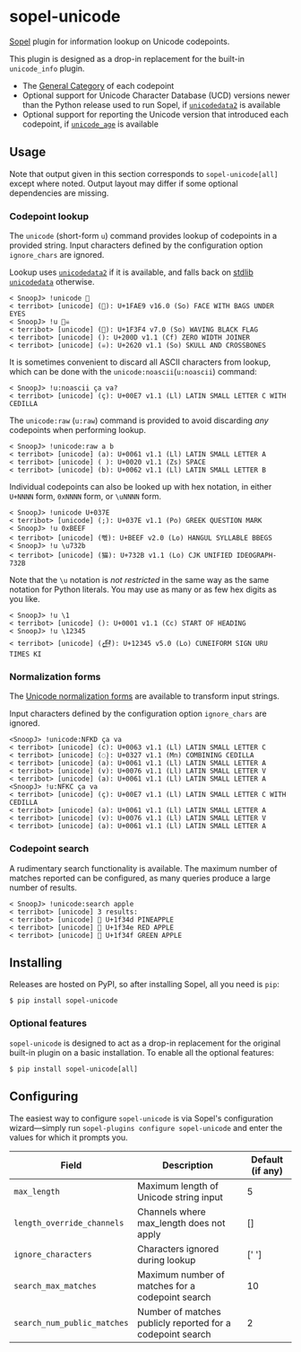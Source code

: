 # sopel-unicode

[Sopel] plugin for information lookup on Unicode codepoints.

This plugin is designed as a drop-in replacement for the built-in `unicode_info` plugin.

* The [General Category] of each codepoint
* Optional support for Unicode Character Database (UCD) versions newer than the Python release used to run Sopel, if [`unicodedata2`] is available
* Optional support for reporting the Unicode version that introduced each codepoint, if [`unicode_age`] is available

[Sopel]: https://pypi.org/project/sopel/
[General Category]: https://en.wikipedia.org/wiki/Unicode_character_property#General_Category
[`unicodedata2`]: https://pypi.org/project/unicodedata2/
[`unicode_age`]: https://pypi.org/project/unicode-age/

## Usage

Note that output given in this section corresponds to `sopel-unicode[all]` except where noted. Output layout may differ
if some optional dependencies are missing.

### Codepoint lookup

The `unicode` (short-form `u`) command provides lookup of codepoints in a provided string. Input characters defined by
the configuration option `ignore_chars` are ignored.

Lookup uses [`unicodedata2`] if it is available, and falls back on [stdlib `unicodedata`] otherwise.

[stdlib `unicodedata`]: https://docs.python.org/3/library/unicodedata.html

```
< SnoopJ> !unicode 🫩
< terribot> [unicode] (🫩): U+1FAE9 v16.0 (So) FACE WITH BAGS UNDER EYES
< SnoopJ> !u 🏴☠ 
< terribot> [unicode] (🏴): U+1F3F4 v7.0 (So) WAVING BLACK FLAG
< terribot> [unicode] (‍): U+200D v1.1 (Cf) ZERO WIDTH JOINER
< terribot> [unicode] (☠): U+2620 v1.1 (So) SKULL AND CROSSBONES
```

It is sometimes convenient to discard all ASCII characters from lookup, which can be done with the
`unicode:noascii`(`u:noascii`) command:

```
< SnoopJ> !u:noascii ça va?
< terribot> [unicode] (ç): U+00E7 v1.1 (Ll) LATIN SMALL LETTER C WITH CEDILLA
```

The `unicode:raw` (`u:raw`) command is provided to avoid discarding *any* codepoints when performing lookup.

```
< SnoopJ> !unicode:raw a b
< terribot> [unicode] (a): U+0061 v1.1 (Ll) LATIN SMALL LETTER A
< terribot> [unicode] ( ): U+0020 v1.1 (Zs) SPACE
< terribot> [unicode] (b): U+0062 v1.1 (Ll) LATIN SMALL LETTER B
```

Individual codepoints can also be looked up with hex notation, in either `U+NNNN` form, `0xNNNN` form, or `\uNNNN` form.

```
< SnoopJ> !unicode U+037E
< terribot> [unicode] (;): U+037E v1.1 (Po) GREEK QUESTION MARK
< SnoopJ> !u 0xBEEF
< terribot> [unicode] (뻯): U+BEEF v2.0 (Lo) HANGUL SYLLABLE BBEGS
< SnoopJ> !u \u732b
< terribot> [unicode] (猫): U+732B v1.1 (Lo) CJK UNIFIED IDEOGRAPH-732B
```

Note that the `\u` notation is *not restricted* in the same way as the same notation for Python literals. You may use as
many or as few hex digits as you like.

```
< SnoopJ> !u \1
< terribot> [unicode] (): U+0001 v1.1 (Cc) START OF HEADING
< SnoopJ> !u \12345
< terribot> [unicode] (𒍅): U+12345 v5.0 (Lo) CUNEIFORM SIGN URU TIMES KI
```

### Normalization forms

The [Unicode normalization forms] are available to transform input strings.

[Unicode normalization forms]: https://unicode.org/reports/tr15/

Input characters defined by the configuration option `ignore_chars` are ignored.

```
<SnoopJ> !unicode:NFKD ça va
< terribot> [unicode] (c): U+0063 v1.1 (Ll) LATIN SMALL LETTER C
< terribot> [unicode] (◌̧): U+0327 v1.1 (Mn) COMBINING CEDILLA
< terribot> [unicode] (a): U+0061 v1.1 (Ll) LATIN SMALL LETTER A
< terribot> [unicode] (v): U+0076 v1.1 (Ll) LATIN SMALL LETTER V
< terribot> [unicode] (a): U+0061 v1.1 (Ll) LATIN SMALL LETTER A
<SnoopJ> !u:NFKC ça va
< terribot> [unicode] (ç): U+00E7 v1.1 (Ll) LATIN SMALL LETTER C WITH CEDILLA
< terribot> [unicode] (a): U+0061 v1.1 (Ll) LATIN SMALL LETTER A
< terribot> [unicode] (v): U+0076 v1.1 (Ll) LATIN SMALL LETTER V
< terribot> [unicode] (a): U+0061 v1.1 (Ll) LATIN SMALL LETTER A
```

### Codepoint search

A rudimentary search functionality is available. The maximum number of matches reported can be configured, as many
queries produce a large number of results.

```
< SnoopJ> !unicode:search apple
< terribot> [unicode] 3 results:
< terribot> [unicode] 🍍 U+1f34d PINEAPPLE
< terribot> [unicode] 🍎 U+1f34e RED APPLE
< terribot> [unicode] 🍏 U+1f34f GREEN APPLE
```

## Installing

Releases are hosted on PyPI, so after installing Sopel, all you need is `pip`:

```shell
$ pip install sopel-unicode
```

### Optional features

`sopel-unicode` is designed to act as a drop-in replacement for the original built-in plugin on a basic installation.
To enable all the optional features:

```shell
$ pip install sopel-unicode[all]
```

<!-- TODO:SnoopJ list and explain options for granular extras once CLDR is included -->

## Configuring

The easiest way to configure `sopel-unicode` is via Sopel's
configuration wizard—simply run `sopel-plugins configure sopel-unicode`
and enter the values for which it prompts you.

<!--[[[cog
from tools.config_attrdoc_helper import generate_config_table
from sopel_unicode.plugin import SopelUnicodeSection
generate_config_table(SopelUnicodeSection)
]]]-->
| Field                       | Description                                                  | Default (if any)   |
| --------------------------- | ------------------------------------------------------------ | ------------------ |
| `max_length`                | Maximum length of Unicode string input                       | 5                  |
| `length_override_channels`  | Channels where max_length does not apply                     | []                 |
| `ignore_characters`         | Characters ignored during lookup                             | [' ']              |
| `search_max_matches`        | Maximum number of matches for a codepoint search             | 10                 |
| `search_num_public_matches` | Number of matches publicly reported for a codepoint search   | 2                  |
<!-- [[[end]]] -->
